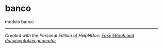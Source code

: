 # banco

modulo banco

***
_Created with the Personal Edition of HelpNDoc: [Easy EBook and documentation generator](<https://www.helpndoc.com>)_
